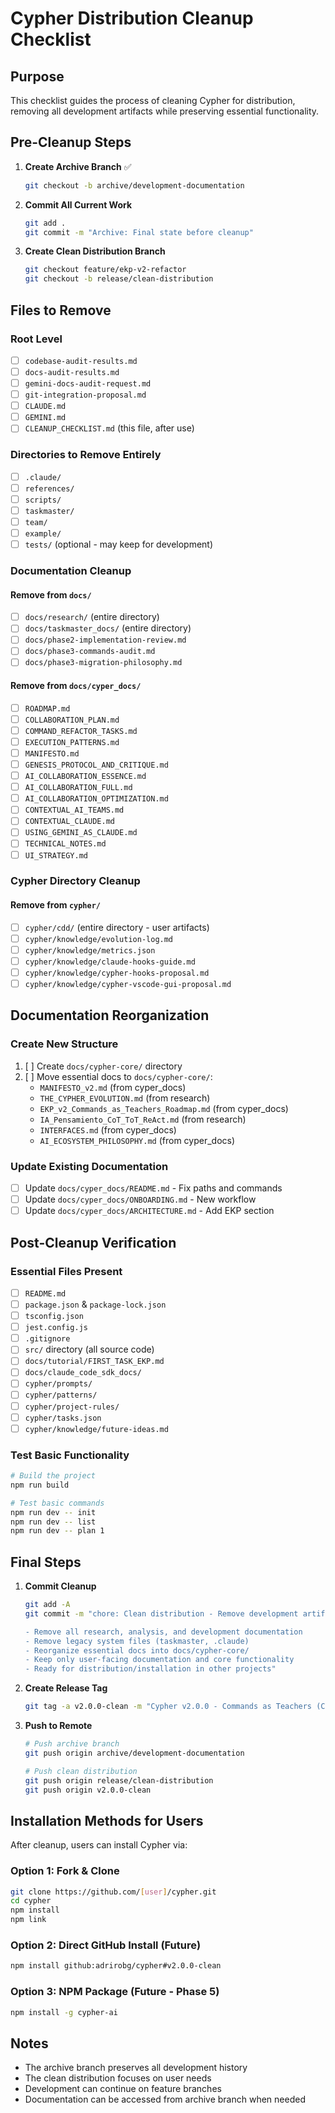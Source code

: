 # Cypher Distribution Cleanup Checklist

## Purpose
This checklist guides the process of cleaning Cypher for distribution, removing all development artifacts while preserving essential functionality.

## Pre-Cleanup Steps

1. **Create Archive Branch** ✅
   ```bash
   git checkout -b archive/development-documentation
   ```

2. **Commit All Current Work**
   ```bash
   git add .
   git commit -m "Archive: Final state before cleanup"
   ```

3. **Create Clean Distribution Branch**
   ```bash
   git checkout feature/ekp-v2-refactor
   git checkout -b release/clean-distribution
   ```

## Files to Remove

### Root Level
- [ ] `codebase-audit-results.md`
- [ ] `docs-audit-results.md`
- [ ] `gemini-docs-audit-request.md`
- [ ] `git-integration-proposal.md`
- [ ] `CLAUDE.md`
- [ ] `GEMINI.md`
- [ ] `CLEANUP_CHECKLIST.md` (this file, after use)

### Directories to Remove Entirely
- [ ] `.claude/`
- [ ] `references/`
- [ ] `scripts/`
- [ ] `taskmaster/`
- [ ] `team/`
- [ ] `example/`
- [ ] `tests/` (optional - may keep for development)

### Documentation Cleanup

#### Remove from `docs/`
- [ ] `docs/research/` (entire directory)
- [ ] `docs/taskmaster_docs/` (entire directory)
- [ ] `docs/phase2-implementation-review.md`
- [ ] `docs/phase3-commands-audit.md`
- [ ] `docs/phase3-migration-philosophy.md`

#### Remove from `docs/cyper_docs/`
- [ ] `ROADMAP.md`
- [ ] `COLLABORATION_PLAN.md`
- [ ] `COMMAND_REFACTOR_TASKS.md`
- [ ] `EXECUTION_PATTERNS.md`
- [ ] `MANIFESTO.md`
- [ ] `GENESIS_PROTOCOL_AND_CRITIQUE.md`
- [ ] `AI_COLLABORATION_ESSENCE.md`
- [ ] `AI_COLLABORATION_FULL.md`
- [ ] `AI_COLLABORATION_OPTIMIZATION.md`
- [ ] `CONTEXTUAL_AI_TEAMS.md`
- [ ] `CONTEXTUAL_CLAUDE.md`
- [ ] `USING_GEMINI_AS_CLAUDE.md`
- [ ] `TECHNICAL_NOTES.md`
- [ ] `UI_STRATEGY.md`

### Cypher Directory Cleanup

#### Remove from `cypher/`
- [ ] `cypher/cdd/` (entire directory - user artifacts)
- [ ] `cypher/knowledge/evolution-log.md`
- [ ] `cypher/knowledge/metrics.json`
- [ ] `cypher/knowledge/claude-hooks-guide.md`
- [ ] `cypher/knowledge/cypher-hooks-proposal.md`
- [ ] `cypher/knowledge/cypher-vscode-gui-proposal.md`

## Documentation Reorganization

### Create New Structure
1. [ ] Create `docs/cypher-core/` directory
2. [ ] Move essential docs to `docs/cypher-core/`:
   - `MANIFESTO_v2.md` (from cyper_docs)
   - `THE_CYPHER_EVOLUTION.md` (from research)
   - `EKP_v2_Commands_as_Teachers_Roadmap.md` (from cyper_docs)
   - `IA_Pensamiento_CoT_ToT_ReAct.md` (from research)
   - `INTERFACES.md` (from cyper_docs)
   - `AI_ECOSYSTEM_PHILOSOPHY.md` (from cyper_docs)

### Update Existing Documentation
- [ ] Update `docs/cyper_docs/README.md` - Fix paths and commands
- [ ] Update `docs/cyper_docs/ONBOARDING.md` - New workflow
- [ ] Update `docs/cyper_docs/ARCHITECTURE.md` - Add EKP section

## Post-Cleanup Verification

### Essential Files Present
- [ ] `README.md`
- [ ] `package.json` & `package-lock.json`
- [ ] `tsconfig.json`
- [ ] `jest.config.js`
- [ ] `.gitignore`
- [ ] `src/` directory (all source code)
- [ ] `docs/tutorial/FIRST_TASK_EKP.md`
- [ ] `docs/claude_code_sdk_docs/`
- [ ] `cypher/prompts/`
- [ ] `cypher/patterns/`
- [ ] `cypher/project-rules/`
- [ ] `cypher/tasks.json`
- [ ] `cypher/knowledge/future-ideas.md`

### Test Basic Functionality
```bash
# Build the project
npm run build

# Test basic commands
npm run dev -- init
npm run dev -- list
npm run dev -- plan 1
```

## Final Steps

1. **Commit Cleanup**
   ```bash
   git add -A
   git commit -m "chore: Clean distribution - Remove development artifacts

   - Remove all research, analysis, and development documentation
   - Remove legacy system files (taskmaster, .claude)
   - Reorganize essential docs into docs/cypher-core/
   - Keep only user-facing documentation and core functionality
   - Ready for distribution/installation in other projects"
   ```

2. **Create Release Tag**
   ```bash
   git tag -a v2.0.0-clean -m "Cypher v2.0.0 - Commands as Teachers (Clean Distribution)"
   ```

3. **Push to Remote**
   ```bash
   # Push archive branch
   git push origin archive/development-documentation

   # Push clean distribution
   git push origin release/clean-distribution
   git push origin v2.0.0-clean
   ```

## Installation Methods for Users

After cleanup, users can install Cypher via:

### Option 1: Fork & Clone
```bash
git clone https://github.com/[user]/cypher.git
cd cypher
npm install
npm link
```

### Option 2: Direct GitHub Install (Future)
```bash
npm install github:adrirobg/cypher#v2.0.0-clean
```

### Option 3: NPM Package (Future - Phase 5)
```bash
npm install -g cypher-ai
```

## Notes

- The archive branch preserves all development history
- The clean distribution focuses on user needs
- Development can continue on feature branches
- Documentation can be accessed from archive branch when needed